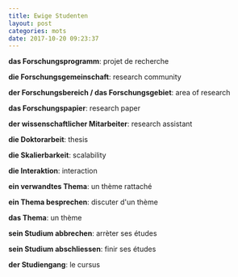 ```yaml
---
title: Ewige Studenten
layout: post
categories: mots
date: 2017-10-20 09:23:37
---
```


**das Forschungsprogramm**: projet de recherche

**die Forschungsgemeinschaft**: research community

**der Forschungsbereich / das Forschungsgebiet**: area of research

**das Forschungspapier**: research paper

**der wissenschaftlicher Mitarbeiter**: research assistant

**die Doktorarbeit**: thesis

**die Skalierbarkeit**: scalability

**die Interaktion**: interaction

**ein verwandtes Thema**: un thème rattaché

**ein Thema besprechen**: discuter d'un thème

**das Thema**: un thème

**sein Studium abbrechen**: arrèter ses études

**sein Studium abschliessen**: finir ses études

**der Studiengang**: le cursus

